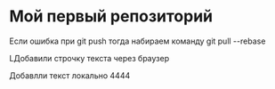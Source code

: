 # Мой первый репозиторий

Если ошибка при git push тогда набираем команду git pull --rebase

LДобавили строчку текста через браузер

Добавлли текст локально
4444
